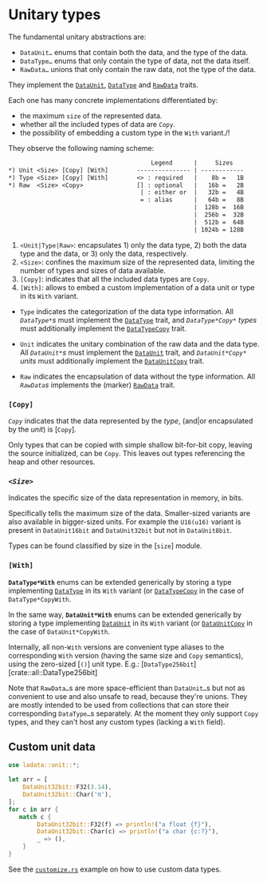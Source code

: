# Unitary types

The fundamental unitary abstractions are:
- `DataUnit…` enums that contain both the data, and the type of the data.
- `DataType…` enums that only contain the type of data, not the data itself.
- `RawData…` unions that only contain the raw data, not the type of the data.

They implement the [`DataUnit`], [`DataType`] and [`RawData`] traits.

Each one has many concrete implementations differentiated by:
- the maximum `size` of the represented data.
- whether all the included types of data are `Copy`.
- the possibility of embedding a custom type in the `With` variant./!

They observe the following naming scheme:
```txt
                                        Legend      |     Sizes
*) Unit <Size> [Copy] [With]        --------------- | ------------
*) Type <Size> [Copy] [With]        <> : required   |    8b =   1B
*) Raw  <Size> <Copy>               [] : optional   |   16b =   2B
                                     | : either or  |   32b =   4B
                                     = : alias      |   64b =   8B
                                                    |  128b =  16B
                                                    |  256b =  32B
                                                    |  512b =  64B
                                                    | 1024b = 128B
```
1. `<Unit|Type|Raw>`: encapsulates 1) only the data type,
   2) both the data type and the data, or 3) only the data, respectively.
2. `<Size>`: confines the maximum size of the represented data,
   limiting the number of types and sizes of data available.
3. `[Copy]`: indicates that all the included data types are `Copy`.
4. `[With]`: allows to embed a custom implementation of a data unit or type
    in its `With` variant.

- `Type` indicates the categorization of the data type information.
All _`DataType*`s_ must implement the [`DataType`] trait, and
*`DataType*Copy*`* *types* must additionally implement the
[`DataTypeCopy`] trait.

- `Unit` indicates the unitary combination of the raw data and the data type.
All _`DataUnit*`s_ must implement the [`DataUnit`] trait, and
*`DataUnit*Copy*`* *units* must additionally implement the
[`DataUnitCopy`] trait.

- `Raw` indicates the encapsulation of data without the type information.
All *`RawData`s* implements the (marker) [`RawData`] trait.

### `[Copy]`

*`Copy`* indicates that the data represented by the *type*,
(and|or encapsulated by the *unit*) is [`Copy`].

Only types that can be copied with simple shallow bit-for-bit copy,
leaving the source initialized, can be `Copy`.
This leaves out types referencing the heap and other resources.

### *`<Size>`*

Indicates the specific size of the data representation in memory, in bits.

Specifically tells the maximum size of the data. Smaller-sized variants
are also available in bigger-sized units. For example the `U16(u16)` variant
is present in `DataUnit16bit` and `DataUnit32bit` but not in `DataUnit8bit`.

Types can be found classified by size in the [`size`] module.

### `[With]`

**`DataType*With`** enums can be extended generically by storing a type
implementing [`DataType`] in its `With` variant (or [`DataTypeCopy`]
in the case of `DataType*CopyWith`.

In the same way, **`DataUnit*With`** enums can be extended generically by
storing a type implementing [`DataUnit`] in its `With` variant
(or [`DataUnitCopy`] in the case of `DataUnit*CopyWith`.

Internally, all non-`With` versions are convenient type aliases to the
corresponding `With` version (having the same size and `Copy` semantics),
using the zero-sized [`()`] unit type. E.g.:
[`DataType256bit`][crate::all::DataType256bit]

Note that `RawData…`s are more space-efficient than `DataUnit…`s but
not as convenient to use and also unsafe to read, because they're unions.
They are mostly intended to be used from collections that can store their
corresponding `DataType…`s separately. At the moment they only support
`Copy` types, and they can't host any custom types (lacking a `With` field).

## Custom unit data

```rust
use ladata::unit::*;

let arr = [
    DataUnit32bit::F32(3.14),
    DataUnit32bit::Char('π'),
];
for c in arr {
   match c {
        DataUnit32bit::F32(f) => println!("a float {f}"),
        DataUnit32bit::Char(c) => println!("a char {c:?}"),
        _ => (),
    }
}
```

See the [`customize.rs`](https://github.com/andamira/ladata/blob/main/examples/customize.rs)
example on how to use custom data types.


[`DataType`]: DataType
[`DataTypeCopy`]: DataTypeCopy
[`DataUnit`]: DataUnit
[`DataUnitCopy`]: DataUnitCopy
[`RawData`]: RawData
[`RawDataCopy`]: RawDataCopy
